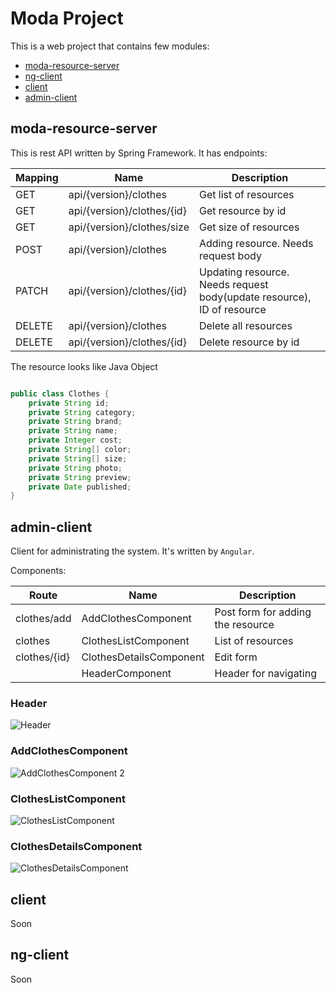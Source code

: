 # Moda Project
This is a web project that contains few modules: 
- [moda-resource-server](https://github.com/DendeberiaOleksandr/moda/blob/main/README.md#moda-resource-server)
- [ng-client](https://github.com/DendeberiaOleksandr/moda/blob/main/README.md#ng-client)
- [client](https://github.com/DendeberiaOleksandr/moda/blob/main/README.md#client)
- [admin-client](https://github.com/DendeberiaOleksandr/moda/blob/main/README.md#admin-client)

## moda-resource-server
This is rest API written by Spring Framework. It has endpoints:

| Mapping       | Name          | Description |
| ------------- | ------------- | ------------- |
| GET  | api/{version}/clothes  | Get list of resources |
| GET  | api/{version}/clothes/{id}  | Get resource by id |
| GET  | api/{version}/clothes/size  | Get size of resources |
| POST  | api/{version}/clothes  | Adding resource. Needs request body |
| PATCH  | api/{version}/clothes/{id}  | Updating resource. Needs request body(update resource), ID of resource  |
| DELETE  | api/{version}/clothes  | Delete all resources | 
| DELETE  | api/{version}/clothes/{id}  | Delete resource by id |

The resource looks like Java Object

```java

public class Clothes {
    private String id;
    private String category;
    private String brand;
    private String name;
    private Integer cost;
    private String[] color;
    private String[] size;
    private String photo;
    private String preview;
    private Date published;
}

```

## admin-client

Client for administrating the system. It's written by `Angular`.

Components:

| Route       | Name          | Description |
| ------------- | ------------- | ------------- |
| clothes/add  | AddClothesComponent  | Post form for adding the resource |
| clothes  | ClothesListComponent  | List of resources |
| clothes/{id}  | ClothesDetailsComponent  | Edit form |
|   | HeaderComponent  | Header for navigating |

### Header
![Header](https://imgur.com/M2BjmBz.png)
### AddClothesComponent
![AddClothesComponent 2](https://imgur.com/0o7IKxp.png)
### ClothesListComponent 
![ClothesListComponent](https://imgur.com/JvZaPoZ.png)
### ClothesDetailsComponent
![ClothesDetailsComponent](https://imgur.com/C0iaTmi.png)

## client
Soon

## ng-client
Soon
